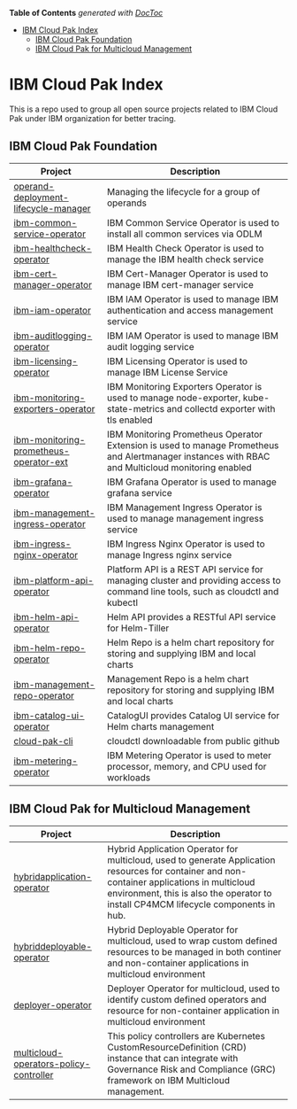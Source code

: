 <!-- START doctoc generated TOC please keep comment here to allow auto update -->
<!-- DON'T EDIT THIS SECTION, INSTEAD RE-RUN doctoc TO UPDATE -->
**Table of Contents**  *generated with [DocToc](https://github.com/thlorenz/doctoc)*

- [IBM Cloud Pak Index](#ibm-cloud-pak-index)
  - [IBM Cloud Pak Foundation](#ibm-cloud-pak-foundation)
  - [IBM Cloud Pak for Multicloud Management](#ibm-cloud-pak-for-multicloud-management)

<!-- END doctoc generated TOC please keep comment here to allow auto update -->

# IBM Cloud Pak Index

This is a repo used to group all open source projects related to IBM Cloud Pak under IBM organization for better tracing.

## IBM Cloud Pak Foundation

| Project                                                                                                                                                                                                            | Description                         |
| -------------------------------------  | --------------------------------|
| [operand-deployment-lifecycle-manager](https://github.com/IBM/operand-deployment-lifecycle-manager)| Managing the lifecycle for a group of operands |
| [ibm-common-service-operator](https://github.com/IBM/ibm-common-service-operator)| IBM Common Service Operator is used to install all common services via ODLM |
| [ibm-healthcheck-operator](https://github.com/IBM/ibm-healthcheck-operator)| IBM Health Check Operator is used to manage the IBM health check service |
| [ibm-cert-manager-operator](https://github.com/IBM/ibm-cert-manager-operator) | IBM Cert-Manager Operator is used to manage IBM cert-manager service |
| [ibm-iam-operator](https://github.com/IBM/ibm-iam-operator) | IBM IAM Operator is used to manage IBM authentication and access management service |
| [ibm-auditlogging-operator](https://github.com/IBM/ibm-auditlogging-operator) | IBM IAM Operator is used to manage IBM audit logging service |
| [ibm-licensing-operator](https://github.com/IBM/ibm-licensing-operator) | IBM Licensing Operator is used to manage IBM License Service |
| [ibm-monitoring-exporters-operator](https://github.com/IBM/ibm-monitoring-exporters-operator) | IBM Monitoring Exporters Operator is used to manage node-exporter, kube-state-metrics and collectd exporter with tls enabled |
| [ibm-monitoring-prometheus-operator-ext](https://github.com/IBM/ibm-monitoring-prometheus-operator-ext) | IBM Monitoring Prometheus Operator Extension is used to manage Prometheus and Alertmanager instances with RBAC and Multicloud monitoring enabled |
| [ibm-grafana-operator](https://github.com/IBM/ibm-grafana-operator) | IBM Grafana Operator is used to manage grafana service |
| [ibm-management-ingress-operator](https://github.com/IBM/ibm-management-ingress-operator) | IBM Management Ingress Operator is used to manage management ingress service |
| [ibm-ingress-nginx-operator](https://github.com/IBM/ibm-ingress-nginx-operator) | IBM Ingress Nginx Operator is used to manage Ingress nginx service |
| [ibm-platform-api-operator](https://github.com/IBM/ibm-platform-api-operator) | Platform API is a REST API service for managing cluster and providing access to command line tools, such as cloudctl and kubectl |
| [ibm-helm-api-operator](https://github.com/IBM/ibm-helm-api-operator) | Helm API provides a RESTful API service for Helm-Tiller |
| [ibm-helm-repo-operator](https://github.com/IBM/ibm-helm-repo-operator) | Helm Repo is a helm chart repository for storing and supplying IBM and local charts |
| [ibm-management-repo-operator](https://github.com/IBM/ibm-management-repo-operator) | Management Repo is a helm chart repository for storing and supplying IBM and local charts |
| [ibm-catalog-ui-operator](https://github.com/IBM/ibm-catalog-ui-operator) | CatalogUI provides Catalog UI service for Helm charts management |
| [cloud-pak-cli](https://github.com/IBM/cloud-pak-cli) | cloudctl downloadable from public github |
| [ibm-metering-operator](https://github.com/IBM/ibm-metering-operator) | IBM Metering Operator is used to meter processor, memory, and CPU used for workloads |

## IBM Cloud Pak for Multicloud Management

| Project                                                                                                                                                                                                            | Description                         |
| -------------------------------------  | --------------------------------|
| [hybridapplication-operator](https://github.com/IBM/hybridapplication-operator)| Hybrid Application Operator for multicloud, used to generate Application resources for container and non-container applications in multicloud environment, this is also the operator to install CP4MCM lifecycle components in hub. |
| [hybriddeployable-operator](https://github.com/IBM/hybriddeployable-operator)| Hybrid Deployable Operator for multicloud, used to wrap custom defined resources to be managed in both continer and non-container applications in multicloud environment |
| [deployer-operator](https://github.com/IBM/deployer-operator)| Deployer Operator for multicloud, used to identify custom defined operators and resource for non-container application in multicloud environment |
| [multicloud-operators-policy-controller](https://github.com/IBM/multicloud-operators-policy-controller)| This policy controllers are Kubernetes CustomResourceDefinition (CRD) instance that can integrate with Governance Risk and Compliance (GRC) framework on IBM Multicloud management.|
